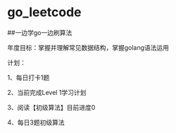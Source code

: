 # go_leetcode
##一边学go一边刷算法

年度目标：掌握并理解常见数据结构，掌握golang语法运用

计划：

1、每日打卡1题

2、当前完成Level 1学习计划

3、阅读【初级算法】目前进度0

4、每日3题初级算法
